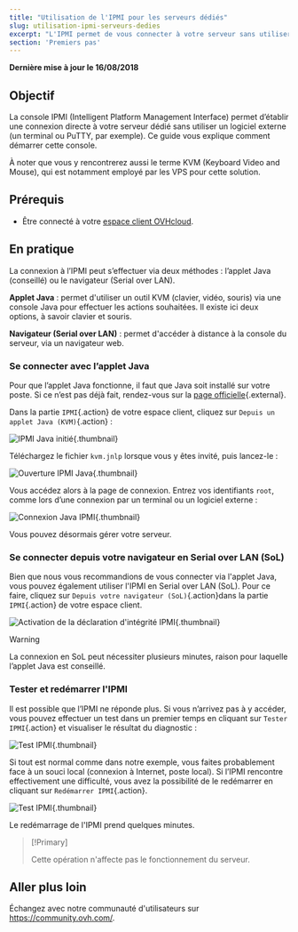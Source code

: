 ```yaml
---
title: "Utilisation de l'IPMI pour les serveurs dédiés"
slug: utilisation-ipmi-serveurs-dedies
excerpt: "L'IPMI permet de vous connecter à votre serveur sans utiliser un logiciel externe"
section: 'Premiers pas'
---
```


**Dernière mise à jour le 16/08/2018**

## Objectif

La console IPMI (Intelligent Platform Management Interface) permet d’établir une connexion directe à votre serveur dédié sans utiliser un logiciel externe (un terminal ou PuTTY, par exemple). Ce guide vous explique comment démarrer cette console.

À noter que vous y rencontrerez aussi le terme KVM (Keyboard Video and Mouse), qui est notamment employé par les VPS pour cette solution.

## Prérequis

- Être connecté à votre [espace client OVHcloud](https://ca.ovh.com/auth/?action=gotomanager).


## En pratique

La connexion à l’IPMI peut s’effectuer via deux méthodes : l’applet Java (conseillé) ou le navigateur (Serial over LAN).

__Applet Java__ : permet d'utiliser un outil KVM (clavier, vidéo, souris) via une console Java pour effectuer les actions souhaitées. Il existe ici deux options, à savoir clavier et souris.

__Navigateur (Serial over LAN)__ : permet d'accéder à distance à la console du serveur, via un navigateur web.

### Se connecter avec l’applet Java

Pour que l’applet Java fonctionne, il faut que Java soit installé sur votre poste. Si ce n’est pas déjà fait, rendez-vous sur la [page officielle](https://www.java.com/en/download/){.external}.

Dans la partie `IPMI`{.action} de votre espace client, cliquez sur `Depuis un applet Java (KVM)`{.action} :

![IPMI Java initié](images/java_ipmi_initiate_2020.png){.thumbnail}

Téléchargez le fichier `kvm.jnlp` lorsque vous y êtes invité, puis lancez-le :

![Ouverture IPMI Java](images/java_ipmi_activation.png){.thumbnail}

Vous accédez alors à la page de connexion. Entrez vos identifiants `root`, comme lors d’une connexion par un terminal ou un logiciel externe :

![Connexion Java IPMI](images/java_ipmi_login.png){.thumbnail}

Vous pouvez désormais gérer votre serveur.

### Se connecter depuis votre navigateur en Serial over LAN (SoL)

Bien que nous vous recommandions de vous connecter via l'applet Java, vous pouvez également utiliser l'IPMI en Serial over LAN (SoL). Pour ce faire, cliquez sur `Depuis votre navigateur (SoL)`{.action}dans la partie `IPMI`{.action} de votre espace client.

![Activation de la déclaration d'intégrité IPMI](images/sol_ipmi_activation_2020.png){.thumbnail}

> [!warning]
>
> La connexion en SoL peut nécessiter plusieurs minutes, raison pour laquelle l’applet Java est conseillé.
>

### Tester et redémarrer l'IPMI

Il est possible que l’IPMI ne réponde plus. Si vous n’arrivez pas à y accéder, vous pouvez effectuer un test dans un premier temps en cliquant sur `Tester IPMI`{.action} et visualiser le résultat du diagnostic :

![Test IPMI](images/ipmi_test_2020.png){.thumbnail}

Si tout est normal comme dans notre exemple, vous faites probablement face à un souci local (connexion à Internet, poste local). Si l’IPMI rencontre effectivement une difficulté, vous avez la possibilité de le redémarrer en cliquant sur `Redémarrer IPMI`{.action}.

![Test IPMI](images/ipmi_reboot_2020.png){.thumbnail}

Le redémarrage de l'IPMI prend quelques minutes.

> [!Primary]
>
> Cette opération n'affecte pas le fonctionnement du serveur.
>

## Aller plus loin

Échangez avec notre communauté d'utilisateurs sur <https://community.ovh.com/>.
